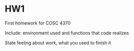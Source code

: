 # HW1
First homework for COSC 4370

Include: environment used and functions that code realizes

State feeling about work, what you used to finish it
